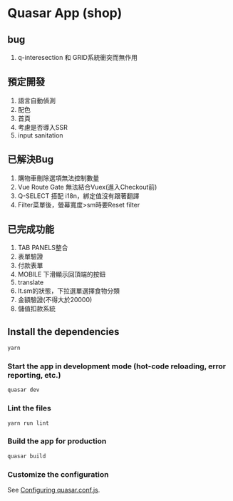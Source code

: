 # Quasar App (shop)

## bug
1. q-interesection 和 GRID系統衝突而無作用

## 預定開發
1. 語言自動偵測
2. 配色
3. 首頁
4. 考慮是否導入SSR
5. input sanitation

## 已解決Bug
1. 購物車刪除選項無法控制數量
2. Vue Route Gate 無法結合Vuex(進入Checkout前)
3. Q-SELECT 搭配 i18n，綁定值沒有跟著翻譯
4. Filter菜單後，螢幕寬度>sm時要Reset filter

## 已完成功能
1. TAB PANELS整合
2. 表單驗證
3. 付款表單
4. MOBILE 下滑顯示回頂端的按鈕
5. translate
6. lt.sm的狀態，下拉選單選擇食物分類
7. 金額驗證(不得大於20000)
8. 儲值扣款系統

## Install the dependencies
```bash
yarn
```

### Start the app in development mode (hot-code reloading, error reporting, etc.)
```bash
quasar dev
```

### Lint the files
```bash
yarn run lint
```

### Build the app for production
```bash
quasar build
```

### Customize the configuration
See [Configuring quasar.conf.js](https://quasar.dev/quasar-cli/quasar-conf-js).
